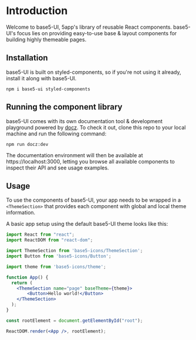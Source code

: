 # Introduction

Welcome to base5-UI, 5app's library of reusable React components. base5-UI's focus lies on providing easy-to-use base & layout components for building highly themeable pages.

## Installation

base5-UI is built on styled-components, so if you're not using it already, install it along with base5-UI.

```
npm i base5-ui styled-components
```

## Running the component library

base5-UI comes with its own documentation tool & development playground powered by [docz](https://www.docz.site/). To check it out, clone this repo to your local machine and run the following command:

```
npm run docz:dev
```

The documentation environment will then be available at https://localhost:3000, letting you browse all available components to inspect their API and see usage examples.

## Usage

To use the components of base5-UI, your app needs to be wrapped in a `<ThemeSection>` that provides each component with global and local theme information.

A basic app setup using the default base5-UI theme looks like this:

```jsx
import React from "react";
import ReactDOM from "react-dom";

import ThemeSection from 'base5-icons/ThemeSection';
import Button from 'base5-icons/Button';

import theme from 'base5-icons/theme';

function App() {
  return (
    <ThemeSection name="page" baseTheme={theme}>
    	<Button>Hello world!</Button>
    </ThemeSection>
  );
}

const rootElement = document.getElementById("root");

ReactDOM.render(<App />, rootElement);
```

